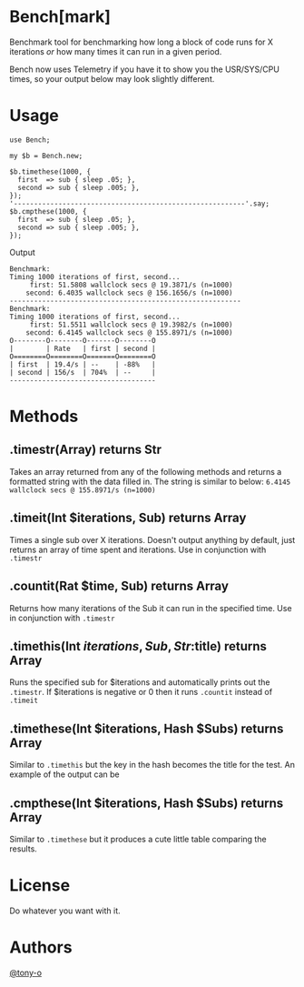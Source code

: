 # Bench[mark]

Benchmark tool for benchmarking how long a block of code runs for X iterations *or* how many times it can run in a given period.

Bench now uses Telemetry if you have it to show you the USR/SYS/CPU times, so your output below may look slightly different.

# Usage

```perl6
use Bench;

my $b = Bench.new;

$b.timethese(1000, {
  first  => sub { sleep .05; },
  second => sub { sleep .005; },
});
'---------------------------------------------------------'.say;
$b.cmpthese(1000, {
  first  => sub { sleep .05; },
  second => sub { sleep .005; },
});
```

Output

```
Benchmark:
Timing 1000 iterations of first, second...
     first: 51.5808 wallclock secs @ 19.3871/s (n=1000)
    second: 6.4035 wallclock secs @ 156.1656/s (n=1000)
---------------------------------------------------------
Benchmark:
Timing 1000 iterations of first, second...
     first: 51.5511 wallclock secs @ 19.3982/s (n=1000)
    second: 6.4145 wallclock secs @ 155.8971/s (n=1000)
O--------O--------O-------O--------O
|        | Rate   | first | second |
O========O========O=======O========O
| first  | 19.4/s | --    | -88%   |
| second | 156/s  | 704%  | --     |
------------------------------------
```

# Methods

## .timestr(Array) returns Str

Takes an array returned from any of the following methods and returns a formatted string with the data filled in.  The string is similar to below: ```6.4145 wallclock secs @ 155.8971/s (n=1000)``` 

## .timeit(Int $iterations, Sub) returns Array

Times a single sub over X iterations.  Doesn't output anything by default, just returns an array of time spent and iterations.  Use in conjunction with ```.timestr```

## .countit(Rat $time, Sub) returns Array

Returns how many iterations of the Sub it can run in the specified time.  Use in conjunction with ```.timestr```

## .timethis(Int $iterations, Sub, Str :$title) returns Array

Runs the specified sub for $iterations and automatically prints out the ```.timestr```.  If $iterations is negative or 0 then it runs ```.countit``` instead of ```.timeit```

## .timethese(Int $iterations, Hash $Subs) returns Array

Similar to ```.timethis``` but the key in the hash becomes the title for the test.  An example of the output can be 

## .cmpthese(Int $iterations, Hash $Subs) returns Array

Similar to ```.timethese``` but it produces a cute little table comparing the results.

# License

Do whatever you want with it.

# Authors

[@tony-o](https://www.gittip.com/tony-o/)


